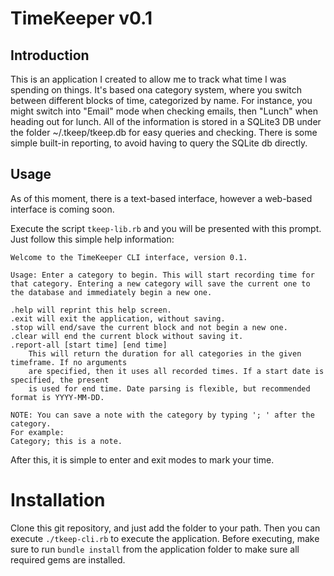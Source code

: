# TimeKeeper v0.1

## Introduction

This is an application I created to allow me to track what time I was spending on things. It's based ona category system, where you switch between different blocks of time, categorized by name. For instance, you might switch into "Email" mode when checking emails, then "Lunch" when heading out for lunch. All of the information is stored in a SQLite3 DB under the folder ~/.tkeep/tkeep.db for easy queries and checking. There is some simple built-in reporting, to avoid having to query the SQLite db directly.

## Usage

As of this moment, there is a text-based interface, however a web-based interface is coming soon.

Execute the script `tkeep-lib.rb` and you will be presented with this prompt. Just follow this simple
help information:

```
Welcome to the TimeKeeper CLI interface, version 0.1.

Usage: Enter a category to begin. This will start recording time for that category. Entering a new category will save the current one to the database and immediately begin a new one.

.help will reprint this help screen.
.exit will exit the application, without saving.
.stop will end/save the current block and not begin a new one.
.clear will end the current block without saving it.
.report-all [start time] [end time]
    This will return the duration for all categories in the given timeframe. If no arguments
    are specified, then it uses all recorded times. If a start date is specified, the present
    is used for end time. Date parsing is flexible, but recommended format is YYYY-MM-DD.

NOTE: You can save a note with the category by typing '; ' after the category.
For example: 
Category; this is a note.
```

After this, it is simple to enter and exit modes to mark your time.

# Installation

Clone this git repository, and just add the folder to your path. Then you can execute `./tkeep-cli.rb`
to execute the application. Before executing, make sure to run `bundle install` from the application
folder to make sure all required gems are installed.
